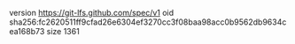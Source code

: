 version https://git-lfs.github.com/spec/v1
oid sha256:fc2620511ff9cfad26e6304ef3270cc3f08baa98acc0b9562db9634cea168b73
size 1361
